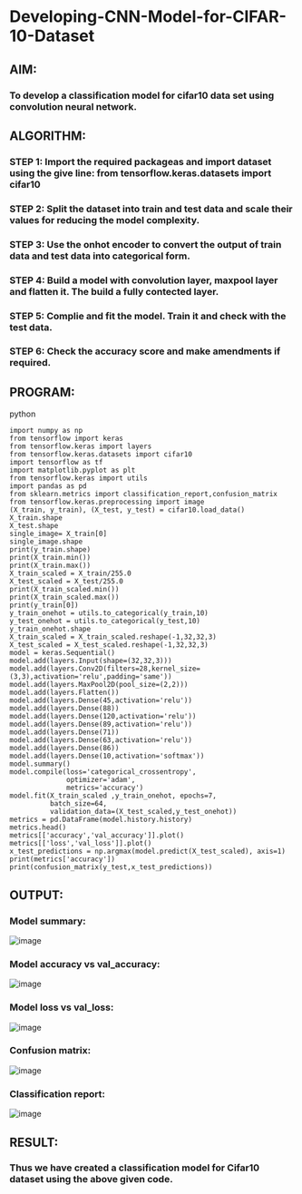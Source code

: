 # Developing-CNN-Model-for-CIFAR-10-Dataset
## AIM:
### To develop a classification model for cifar10 data set using convolution neural network.

## ALGORITHM:
### STEP 1: Import the required packageas and import dataset using the give line: from tensorflow.keras.datasets import cifar10

### STEP 2: Split the dataset into train and test data and scale their values for reducing the model complexity.

### STEP 3: Use the onhot encoder to convert the output of train data and test data into categorical form.

### STEP 4: Build a model with convolution layer, maxpool layer and flatten it. The build a fully contected layer.

### STEP 5: Complie and fit the model. Train it and check with the test data.

### STEP 6: Check the accuracy score and make amendments if required.
## PROGRAM:
python
```
import numpy as np
from tensorflow import keras
from tensorflow.keras import layers
from tensorflow.keras.datasets import cifar10
import tensorflow as tf
import matplotlib.pyplot as plt
from tensorflow.keras import utils
import pandas as pd
from sklearn.metrics import classification_report,confusion_matrix
from tensorflow.keras.preprocessing import image
(X_train, y_train), (X_test, y_test) = cifar10.load_data()
X_train.shape
X_test.shape
single_image= X_train[0]
single_image.shape
print(y_train.shape)
print(X_train.min())
print(X_train.max())
X_train_scaled = X_train/255.0
X_test_scaled = X_test/255.0
print(X_train_scaled.min())
print(X_train_scaled.max())
print(y_train[0])
y_train_onehot = utils.to_categorical(y_train,10)
y_test_onehot = utils.to_categorical(y_test,10)
y_train_onehot.shape
X_train_scaled = X_train_scaled.reshape(-1,32,32,3) 
X_test_scaled = X_test_scaled.reshape(-1,32,32,3)
model = keras.Sequential()
model.add(layers.Input(shape=(32,32,3)))
model.add(layers.Conv2D(filters=28,kernel_size=(3,3),activation='relu',padding='same'))
model.add(layers.MaxPool2D(pool_size=(2,2)))
model.add(layers.Flatten())
model.add(layers.Dense(45,activation='relu'))
model.add(layers.Dense(88))
model.add(layers.Dense(120,activation='relu'))
model.add(layers.Dense(89,activation='relu'))
model.add(layers.Dense(71))
model.add(layers.Dense(63,activation='relu'))
model.add(layers.Dense(86))
model.add(layers.Dense(10,activation='softmax'))
model.summary()
model.compile(loss='categorical_crossentropy',
              optimizer='adam',
              metrics='accuracy')
model.fit(X_train_scaled ,y_train_onehot, epochs=7,
          batch_size=64,
          validation_data=(X_test_scaled,y_test_onehot))
metrics = pd.DataFrame(model.history.history)
metrics.head()
metrics[['accuracy','val_accuracy']].plot()
metrics[['loss','val_loss']].plot()
x_test_predictions = np.argmax(model.predict(X_test_scaled), axis=1)
print(metrics['accuracy'])
print(confusion_matrix(y_test,x_test_predictions))
```
## OUTPUT:
### Model summary:
![image](https://github.com/gpavithra673/Workshop-2-Developing-CNN-Model-for-CIFAR-10-Dataset/assets/93427264/35e79522-976d-406c-9dc3-3e97a2d7b899)
### Model accuracy vs val_accuracy:
![image](https://github.com/gpavithra673/Workshop-2-Developing-CNN-Model-for-CIFAR-10-Dataset/assets/93427264/74c27ac6-5785-447f-94b6-1358f47fdf8e)
### Model loss vs val_loss:
![image](https://github.com/gpavithra673/Workshop-2-Developing-CNN-Model-for-CIFAR-10-Dataset/assets/93427264/6c11219d-cc19-46c3-9246-b0de44eba345)
### Confusion matrix:
![image](https://github.com/gpavithra673/Workshop-2-Developing-CNN-Model-for-CIFAR-10-Dataset/assets/93427264/71fdbceb-52ab-4360-8579-970bc1ac6ff8)
### Classification report:
![image](https://github.com/gpavithra673/Workshop-2-Developing-CNN-Model-for-CIFAR-10-Dataset/assets/93427264/193ffe7a-7c7e-4b1e-83ef-2b9f53627740)

## RESULT:
### Thus we have created a classification model for Cifar10 dataset using the above given code.
